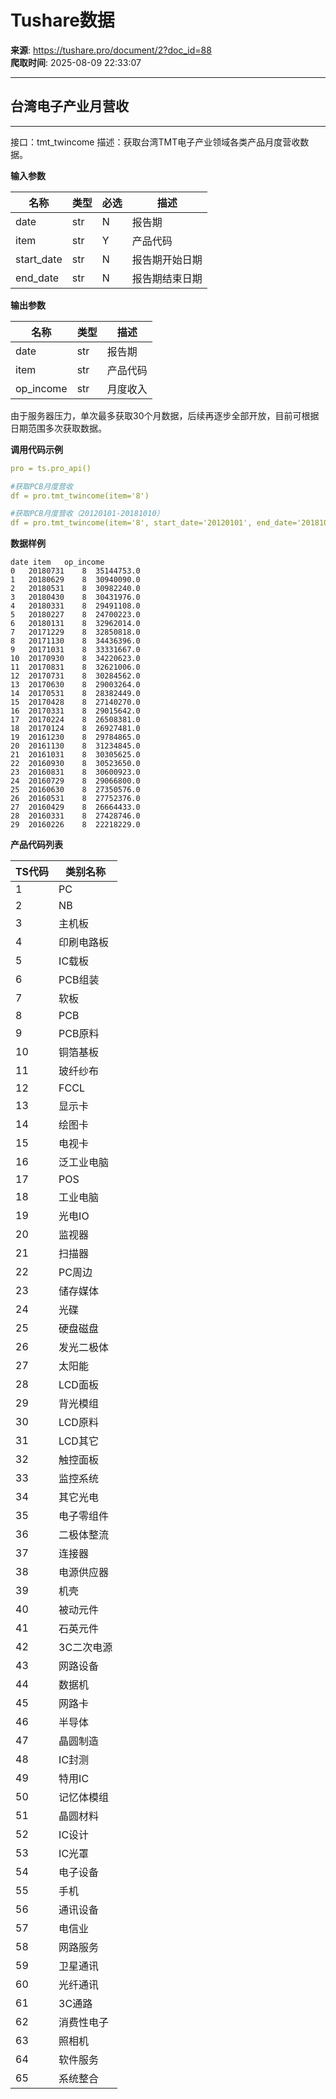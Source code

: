 # Tushare数据

**来源**: https://tushare.pro/document/2?doc_id=88  
**爬取时间**: 2025-08-09 22:33:07

---

## 台湾电子产业月营收

---

接口：tmt\_twincome
描述：获取台湾TMT电子产业领域各类产品月度营收数据。

**输入参数**

| 名称 | 类型 | 必选 | 描述 |
| --- | --- | --- | --- |
| date | str | N | 报告期 |
| item | str | Y | 产品代码 |
| start\_date | str | N | 报告期开始日期 |
| end\_date | str | N | 报告期结束日期 |

**输出参数**

| 名称 | 类型 | 描述 |
| --- | --- | --- |
| date | str | 报告期 |
| item | str | 产品代码 |
| op\_income | str | 月度收入 |

由于服务器压力，单次最多获取30个月数据，后续再逐步全部开放，目前可根据日期范围多次获取数据。

**调用代码示例**

```yaml
pro = ts.pro_api()

#获取PCB月度营收
df = pro.tmt_twincome(item='8')

#获取PCB月度营收（20120101-20181010）
df = pro.tmt_twincome(item='8', start_date='20120101', end_date='20181010')
```

**数据样例**

```
date item   op_income
0   20180731    8  35144753.0
1   20180629    8  30940090.0
2   20180531    8  30982240.0
3   20180430    8  30431976.0
4   20180331    8  29491108.0
5   20180227    8  24700223.0
6   20180131    8  32962014.0
7   20171229    8  32850818.0
8   20171130    8  34436396.0
9   20171031    8  33331667.0
10  20170930    8  34220623.0
11  20170831    8  32621006.0
12  20170731    8  30284562.0
13  20170630    8  29003264.0
14  20170531    8  28382449.0
15  20170428    8  27140270.0
16  20170331    8  29015642.0
17  20170224    8  26508381.0
18  20170124    8  26927481.0
19  20161230    8  29784865.0
20  20161130    8  31234845.0
21  20161031    8  30305625.0
22  20160930    8  30523650.0
23  20160831    8  30600923.0
24  20160729    8  29066800.0
25  20160630    8  27350576.0
26  20160531    8  27752376.0
27  20160429    8  26664433.0
28  20160331    8  27428746.0
29  20160226    8  22218229.0
```

**产品代码列表**

| TS代码 | 类别名称 |
| --- | --- |
| 1 | PC |
| 2 | NB |
| 3 | 主机板 |
| 4 | 印刷电路板 |
| 5 | IC载板 |
| 6 | PCB组装 |
| 7 | 软板 |
| 8 | PCB |
| 9 | PCB原料 |
| 10 | 铜箔基板 |
| 11 | 玻纤纱布 |
| 12 | FCCL |
| 13 | 显示卡 |
| 14 | 绘图卡 |
| 15 | 电视卡 |
| 16 | 泛工业电脑 |
| 17 | POS |
| 18 | 工业电脑 |
| 19 | 光电IO |
| 20 | 监视器 |
| 21 | 扫描器 |
| 22 | PC周边 |
| 23 | 储存媒体 |
| 24 | 光碟 |
| 25 | 硬盘磁盘 |
| 26 | 发光二极体 |
| 27 | 太阳能 |
| 28 | LCD面板 |
| 29 | 背光模组 |
| 30 | LCD原料 |
| 31 | LCD其它 |
| 32 | 触控面板 |
| 33 | 监控系统 |
| 34 | 其它光电 |
| 35 | 电子零组件 |
| 36 | 二极体整流 |
| 37 | 连接器 |
| 38 | 电源供应器 |
| 39 | 机壳 |
| 40 | 被动元件 |
| 41 | 石英元件 |
| 42 | 3C二次电源 |
| 43 | 网路设备 |
| 44 | 数据机 |
| 45 | 网路卡 |
| 46 | 半导体 |
| 47 | 晶圆制造 |
| 48 | IC封测 |
| 49 | 特用IC |
| 50 | 记忆体模组 |
| 51 | 晶圆材料 |
| 52 | IC设计 |
| 53 | IC光罩 |
| 54 | 电子设备 |
| 55 | 手机 |
| 56 | 通讯设备 |
| 57 | 电信业 |
| 58 | 网路服务 |
| 59 | 卫星通讯 |
| 60 | 光纤通讯 |
| 61 | 3C通路 |
| 62 | 消费性电子 |
| 63 | 照相机 |
| 64 | 软件服务 |
| 65 | 系统整合 |
